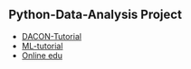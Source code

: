 ## Python-Data-Analysis Project 

- [DACON-Tutorial](https://dacon.io) 
- [ML-tutorial](https://developers.google.com/machine-learning/crash-course/descending-into-ml/check-your-understanding?hl=ko)
- [Online edu](https://tacademy.skplanet.com/live/player/listOnline.action)
